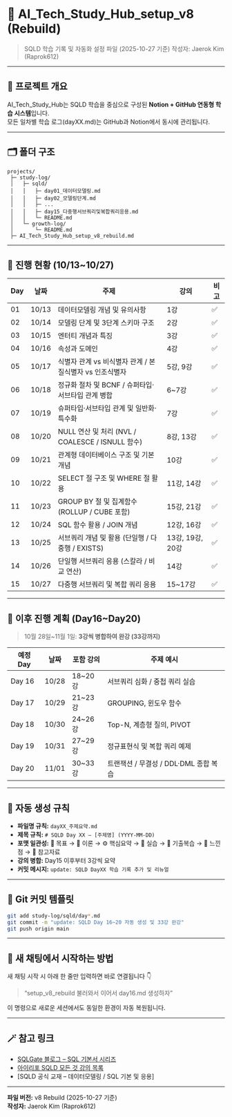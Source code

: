 # 📘 AI_Tech_Study_Hub_setup_v8 (Rebuild)

> SQLD 학습 기록 및 자동화 설정 파일 (2025-10-27 기준)
> 작성자: Jaerok Kim (Raprok612)

---

## 🎯 프로젝트 개요
AI_Tech_Study_Hub는 SQLD 학습을 중심으로 구성된 **Notion + GitHub 연동형 학습 시스템**입니다.  
모든 일차별 학습 로그(dayXX.md)는 GitHub과 Notion에서 동시에 관리됩니다.

---

## 🗂️ 폴더 구조

```
projects/
 ├─ study-log/
 │   ├─ sqld/
 │   │   ├─ day01_데이터모델링.md
 │   │   ├─ day02_모델링단계.md
 │   │   ├─ ...
 │   │   ├─ day15_다중행서브쿼리및복합쿼리응용.md
 │   │   └─ README.md
 │   └─ growth-log/
 │       └─ README.md
 ├─ AI_Tech_Study_Hub_setup_v8_rebuild.md
```

---

## 🧩 진행 현황 (10/13~10/27)

| Day | 날짜 | 주제 | 강의 | 비고 |
|-----|------|------|------|------|
| 01 | 10/13 | 데이터모델링 개념 및 유의사항 | 1강 | ✅ |
| 02 | 10/14 | 모델링 단계 및 3단계 스키마 구조 | 2강 | ✅ |
| 03 | 10/15 | 엔터티 개념과 특징 | 3강 | ✅ |
| 04 | 10/16 | 속성과 도메인 | 4강 | ✅ |
| 05 | 10/17 | 식별자 관계 vs 비식별자 관계 / 본질식별자 vs 인조식별자 | 5강, 9강 | ✅ |
| 06 | 10/18 | 정규화 절차 및 BCNF / 슈퍼타입·서브타입 관계 병합 | 6~7강 | ✅ |
| 07 | 10/19 | 슈퍼타입·서브타입 관계 및 일반화·특수화 | 7강 | ✅ |
| 08 | 10/20 | NULL 연산 및 처리 (NVL / COALESCE / ISNULL 함수) | 8강, 13강 | ✅ |
| 09 | 10/21 | 관계형 데이터베이스 구조 및 기본 개념 | 10강 | ✅ |
| 10 | 10/22 | SELECT 절 구조 및 WHERE 절 활용 | 11강, 14강 | ✅ |
| 11 | 10/23 | GROUP BY 절 및 집계함수 (ROLLUP / CUBE 포함) | 15강, 21강 | ✅ |
| 12 | 10/24 | SQL 함수 활용 / JOIN 개념 | 12강, 16강 | ✅ |
| 13 | 10/25 | 서브쿼리 개념 및 활용 (단일행 / 다중행 / EXISTS) | 13강, 19강, 20강 | ✅ |
| 14 | 10/26 | 단일행 서브쿼리 응용 (스칼라 / 비교 연산) | 14강 | ✅ |
| 15 | 10/27 | 다중행 서브쿼리 및 복합 쿼리 응용 | 15~17강 | ✅ |

---

## 🚀 이후 진행 계획 (Day16~Day20)
> 10월 28일~11월 1일: **3강씩 병합하여 완강 (33강까지)**

| 예정 Day | 날짜 | 포함 강의 | 주제 예시 |
|-----------|--------|-----------|------------|
| Day 16 | 10/28 | 18~20강 | 서브쿼리 심화 / 중첩 쿼리 실습 |
| Day 17 | 10/29 | 21~23강 | GROUPING, 윈도우 함수 |
| Day 18 | 10/30 | 24~26강 | Top-N, 계층형 질의, PIVOT |
| Day 19 | 10/31 | 27~29강 | 정규표현식 및 복합 쿼리 예제 |
| Day 20 | 11/01 | 30~33강 | 트랜잭션 / 무결성 / DDL·DML 종합 복습 |

---

## 🧠 자동 생성 규칙
- **파일명 규칙:** `dayXX_주제요약.md`
- **제목 규칙:** `# SQLD Day XX – [주제명] (YYYY-MM-DD)`
- **포맷 일관성:** 🎯 목표 → 🧠 이론 → ⚙️ 핵심요약 → 🧮 실습 → 🧾 기출복습 → 💬 느낀점 → 🔗 참고자료
- **강의 병합:** Day15 이후부터 3강씩 요약
- **커밋 메시지:** `update: SQLD DayXX 학습 기록 추가 및 리뉴얼`

---

## 🔗 Git 커밋 템플릿

```bash
git add study-log/sqld/day*.md
git commit -m "update: SQLD Day 16~20 자동 생성 및 33강 완강"
git push origin main
```

---

## 🧭 새 채팅에서 시작하는 방법

새 채팅 시작 시 아래 한 줄만 입력하면 바로 연결됩니다 👇  
> “setup_v8_rebuild 불러와서 이어서 day16.md 생성하자”

이 명령으로 새로운 세션에서도 동일한 환경이 자동 복원됩니다.

---

## 🪄 참고 링크
- [SQLGate 블로그 – SQL 기본서 시리즈](https://www.sqlgate.com/blog/sql-basic-series)
- [아이리포 SQLD 모든 것 강의 목록](https://www.youtube.com/@irepo_sql)
- [SQLD 공식 교재 – 데이터모델링 / SQL 기본 및 응용]

---

**파일 버전:** v8 Rebuild (2025-10-27 기준)  
**작성자:** Jaerok Kim (Raprok612)

